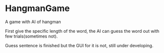 # HangmanGame
A game with AI of hangman 

First give the specific length of the word, the AI can guess the word out with few trials(sometimes not).

Guess sentence is finished but the GUI for it is not, still under developing.
